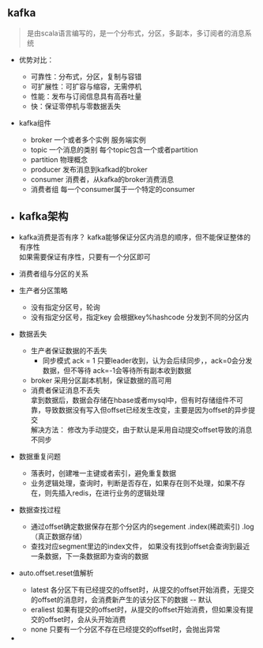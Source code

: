 ## kafka
>  是由scala语言编写的，是一个分布式，分区，多副本，多订阅者的消息系统

- 优势对比：  
  - 可靠性：分布式，分区，复制与容错
  - 可扩展性：可扩容与缩容，无需停机
  - 性能：发布与订阅信息具有高吞吐量
  - 快：保证零停机与零数据丢失

- kafka组件
  - broker 一个或者多个实例  服务端实例
  - topic 一个消息的类别  每个topic包含一个或者partition
  - partition 物理概念
  - producer 发布消息到kafkad的broker
  - consumer 消费者，从kafka的broker消费消息
  - 消费者组 每一个consumer属于一个特定的consumer

- kafka架构
  - 
- kafka消费是否有序？
  kafka能够保证分区内消息的顺序，但不能保证整体的有序性  
  如果需要保证有序性，只要有一个分区即可
- 消费者组与分区的关系
- 生产者分区策略
  - 没有指定分区号，轮询
  - 没有指定分区号，指定key 会根据key%hashcode 分发到不同的分区内

- 数据丢失
  - 生产者保证数据的不丢失
    - 同步模式 ack = 1 只要leader收到，认为会后续同步，，ack=0会分发数据，但不等待 ack=-1会等待所有副本收到数据
  - broker 采用分区副本机制，保证数据的高可用
  - 消费者保证消息不丢失  
    拿到数据后，数据会存储在hbase或者mysql中，但有时存储组件不可靠，导致数据没有写入但offset已经发生改变，主要是因为offset的异步提交  
    解决方法： 修改为手动提交，由于默认是采用自动提交offset导致的消息不同步
- 数据重复问题
  - 落表时，创建唯一主键或者索引，避免重复数据
  - 业务逻辑处理，查询时，判断是否存在，如果存在则不处理，如果不存在，则先插入redis，在进行业务的逻辑处理
- 数据查找过程
  - 通过offset确定数据保存在那个分区内的segement   .index(稀疏索引) .log（真正数据存储）
  - 查找对应segment里边的index文件， 如果没有找到offset会查询到最近一条数据，下一条数据即为查询的数据  
- auto.offset.reset值解析
  - latest    各分区下有已经提交的offset时，从提交的offset开始消费，无提交的offset的消息时，会消费新产生的该分区下的数据  -- 默认
  - eraliest  如果有提交的offset时，从提交的offset开始消费，但如果没有提交的offset时，会从头开始消费
  - none  只要有一个分区不存在已经提交的offset时，会抛出异常

- 